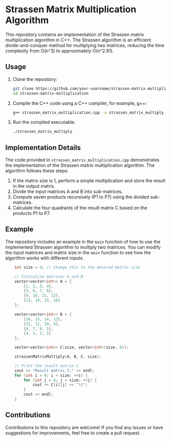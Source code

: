 # Strassen Matrix Multiplication Algorithm

This repository contains an implementation of the Strassen matrix multiplication algorithm in C++. The Strassen algorithm is an efficient divide-and-conquer method for multiplying two matrices, reducing the time complexity from O(n^3) to approximately O(n^2.81).

## Usage

1. Clone the repository:

   ```bash
   git clone https://github.com/your-username/strassen-matrix-multiplication.git
   cd strassen-matrix-multiplication
   ```

2. Compile the C++ code using a C++ compiler, for example, g++:

   ```bash
   g++ strassen_matrix_multiplication.cpp -o strassen_matrix_multiply
   ```

3. Run the compiled executable:

   ```bash
   ./strassen_matrix_multiply
   ```

## Implementation Details

The code provided in `strassen_matrix_multiplication.cpp` demonstrates the implementation of the Strassen matrix multiplication algorithm. The algorithm follows these steps:

1. If the matrix size is 1, perform a simple multiplication and store the result in the output matrix.
2. Divide the input matrices A and B into sub-matrices.
3. Compute seven products recursively (P1 to P7) using the divided sub-matrices.
4. Calculate the four quadrants of the result matrix C based on the products P1 to P7.

## Example

The repository includes an example in the `main` function of how to use the implemented Strassen algorithm to multiply two matrices. You can modify the input matrices and matrix size in the `main` function to see how the algorithm works with different inputs.

```cpp
    int size = 4; // Change this to the desired matrix size

    // Initialize matrices A and B
    vector<vector<int>> A = {
        {1, 2, 3, 4},
        {5, 6, 7, 8},
        {9, 10, 11, 12},
        {13, 14, 15, 16}
    };

    vector<vector<int>> B = {
        {16, 15, 14, 13},
        {12, 11, 10, 9},
        {8, 7, 6, 5},
        {4, 3, 2, 1}
    };

    vector<vector<int>> C(size, vector<int>(size, 0));

    strassenMatrixMultiply(A, B, C, size);

    // Print the result matrix C
    cout << "Result matrix C:" << endl;
    for (int i = 0; i < size; ++i) {
        for (int j = 0; j < size; ++j) {
            cout << C[i][j] << "\t";
        }
        cout << endl;
    }
```

## Contributions

Contributions to this repository are welcome! If you find any issues or have suggestions for improvements, feel free to create a pull request.

